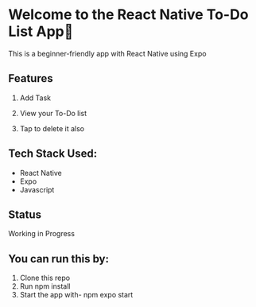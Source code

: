 # Welcome to the React Native To-Do List App👋

This is a beginner-friendly app with React Native using Expo

## Features

1. Add Task

2. View your To-Do list

3. Tap to delete it also
   
## Tech Stack Used:
- React Native
- Expo
- Javascript
  
## Status
Working in Progress

## You can run this by:
1. Clone this repo
2. Run npm install
3. Start the app with- npm expo start
